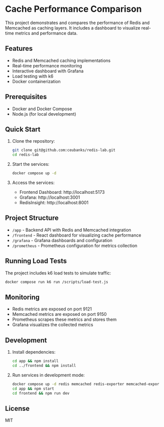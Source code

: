 # Cache Performance Comparison

This project demonstrates and compares the performance of Redis and Memcached as caching layers. It includes a dashboard to visualize real-time metrics and performance data.

## Features

- Redis and Memcached caching implementations
- Real-time performance monitoring
- Interactive dashboard with Grafana
- Load testing with k6
- Docker containerization

## Prerequisites

- Docker and Docker Compose
- Node.js (for local development)

## Quick Start

1. Clone the repository:
   ```bash
   git clone git@github.com:ceubanks/redis-lab.git
   cd redis-lab
   ```

2. Start the services:
   ```bash
   docker compose up -d
   ```

3. Access the services:
   - Frontend Dashboard: http://localhost:5173
   - Grafana: http://localhost:3001
   - RedisInsight: http://localhost:8001

## Project Structure

- `/app` - Backend API with Redis and Memcached integration
- `/frontend` - React dashboard for visualizing cache performance
- `/grafana` - Grafana dashboards and configuration
- `/prometheus` - Prometheus configuration for metrics collection

## Running Load Tests

The project includes k6 load tests to simulate traffic:

```bash
docker compose run k6 run /scripts/load-test.js
```

## Monitoring

- Redis metrics are exposed on port 9121
- Memcached metrics are exposed on port 9150
- Prometheus scrapes these metrics and stores them
- Grafana visualizes the collected metrics

## Development

1. Install dependencies:
   ```bash
   cd app && npm install
   cd ../frontend && npm install
   ```

2. Run services in development mode:
   ```bash
   docker compose up -d redis memcached redis-exporter memcached-exporter prometheus grafana
   cd app && npm start
   cd frontend && npm run dev
   ```

## License

MIT 